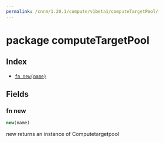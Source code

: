 ```yaml
---
permalink: /cnrm/1.20.1/compute/v1beta1/computeTargetPool/
---
```


# package computeTargetPool



## Index

* [`fn new(name)`](#fn-new)

## Fields

### fn new

```ts
new(name)
```

new returns an instance of Computetargetpool